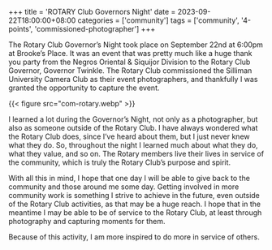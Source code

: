 +++
title = 'ROTARY Club Governors Night'
date = 2023-09-22T18:00:00+08:00
categories = ['community']
tags = ['community', '4-points', 'commissioned-photographer']
+++


The Rotary Club Governor’s Night took place on September 22nd at 6:00pm at Brooke’s Place. It was an event that was pretty much like a huge thank you party from the Negros Oriental & Siquijor Division to the Rotary Club Governor, Governor Twinkle. The Rotary Club commissioned the Silliman University Camera Club as their event photographers, and thankfully I was granted the opportunity to capture the event.

{{< figure src="com-rotary.webp" >}}

I learned a lot during the Governor’s Night, not only as a photographer, but also as someone outside of the Rotary Club. I have always wondered what the Rotary Club does, since I’ve heard about them, but I just never knew what they do. So, throughout the night I learned much about what they do, what they value, and so on. The Rotary members live their lives in service of the community, which is truly the Rotary Club’s purpose and spirit.

With all this in mind, I hope that one day I will be able to give back to the community and those around me some day. Getting involved in more community work is something I strive to achieve in the future, even outside of the Rotary Club activities, as that may be a huge reach. I hope that in the meantime I may be able to be of service to the Rotary Club, at least through photography and capturing moments for them.

Because of this activity, I am more inspired to do more in service of others.
